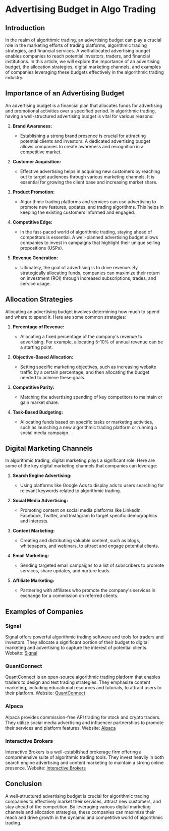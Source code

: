 # Advertising Budget in Algo Trading

## Introduction

In the realm of algorithmic trading, an advertising budget can play a crucial role in the marketing efforts of trading platforms, algorithmic trading strategies, and financial services. A well-allocated advertising budget enables companies to reach potential investors, traders, and financial institutions. In this article, we will explore the importance of an advertising budget, the allocation strategies, digital marketing channels, and examples of companies leveraging these budgets effectively in the algorithmic trading industry.

## Importance of an Advertising Budget

An advertising budget is a financial plan that allocates funds for advertising and promotional activities over a specified period. In algorithmic trading, having a well-structured advertising budget is vital for various reasons:

1. **Brand Awareness:**
   - Establishing a strong brand presence is crucial for attracting potential clients and investors. A dedicated advertising budget allows companies to create awareness and recognition in a competitive market.
   
2. **Customer Acquisition:**
   - Effective advertising helps in acquiring new customers by reaching out to target audiences through various marketing channels. It is essential for growing the client base and increasing market share.
   
3. **Product Promotion:**
   - Algorithmic trading platforms and services can use advertising to promote new features, updates, and trading algorithms. This helps in keeping the existing customers informed and engaged.
   
4. **Competitive Edge:**
   - In the fast-paced world of algorithmic trading, staying ahead of competitors is essential. A well-planned advertising budget allows companies to invest in campaigns that highlight their unique selling propositions (USPs).
   
5. **Revenue Generation:**
   - Ultimately, the goal of advertising is to drive revenue. By strategically allocating funds, companies can maximize their return on investment (ROI) through increased subscriptions, trades, and service usage.

## Allocation Strategies

Allocating an advertising budget involves determining how much to spend and where to spend it. Here are some common strategies:

1. **Percentage of Revenue:**
   - Allocating a fixed percentage of the company's revenue to advertising. For example, allocating 5-10% of annual revenue can be a starting point.
   
2. **Objective-Based Allocation:**
   - Setting specific marketing objectives, such as increasing website traffic by a certain percentage, and then allocating the budget needed to achieve these goals.
   
3. **Competitive Parity:**
   - Matching the advertising spending of key competitors to maintain or gain market share.
   
4. **Task-Based Budgeting:**
   - Allocating funds based on specific tasks or marketing activities, such as launching a new algorithmic trading platform or running a social media campaign.

## Digital Marketing Channels

In algorithmic trading, digital marketing plays a significant role. Here are some of the key digital marketing channels that companies can leverage:

1. **Search Engine Advertising:**
   - Using platforms like Google Ads to display ads to users searching for relevant keywords related to algorithmic trading.
   
2. **Social Media Advertising:**
   - Promoting content on social media platforms like LinkedIn, Facebook, Twitter, and Instagram to target specific demographics and interests.
   
3. **Content Marketing:**
   - Creating and distributing valuable content, such as blogs, whitepapers, and webinars, to attract and engage potential clients.
   
4. **Email Marketing:**
   - Sending targeted email campaigns to a list of subscribers to promote services, share updates, and nurture leads.
   
5. **Affiliate Marketing:**
   - Partnering with affiliates who promote the company's services in exchange for a commission on referred clients.

## Examples of Companies

### Signal
Signal offers powerful algorithmic trading software and tools for traders and investors. They allocate a significant portion of their budget to digital marketing and advertising to capture the interest of potential clients.
Website: [Signal](https://www.signal.co/)

### QuantConnect
QuantConnect is an open-source algorithmic trading platform that enables traders to design and test trading strategies. They emphasize content marketing, including educational resources and tutorials, to attract users to their platform.
Website: [QuantConnect](https://www.quantconnect.com/)

### Alpaca
Alpaca provides commission-free API trading for stock and crypto traders. They utilize social media advertising and influencer partnerships to promote their services and platform features.
Website: [Alpaca](https://alpaca.markets/)

### Interactive Brokers
Interactive Brokers is a well-established brokerage firm offering a comprehensive suite of algorithmic trading tools. They invest heavily in both search engine advertising and content marketing to maintain a strong online presence.
Website: [Interactive Brokers](https://www.interactivebrokers.com/)

## Conclusion

A well-structured advertising budget is crucial for algorithmic trading companies to effectively market their services, attract new customers, and stay ahead of the competition. By leveraging various digital marketing channels and allocation strategies, these companies can maximize their reach and drive growth in the dynamic and competitive world of algorithmic trading.
